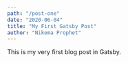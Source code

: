 ```yaml
---
path: "/post-one"
date: "2020-06-04"
title: "My First Gatsby Post"
author: "Nikema Prophet"
---
```


This is my very first blog post in Gatsby.
